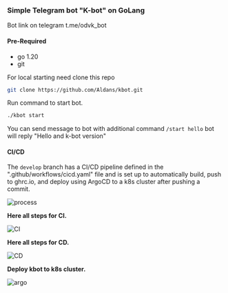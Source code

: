 
### Simple Telegram bot "K-bot" on GoLang

Bot link on telegram t.me/odvk_bot 

#### Pre-Required 

 - go 1.20
 - git
 
For local starting need clone this repo 

```sh
git clone https://github.com/Aldans/kbot.git
```

Run command to start bot.

```sh
./kbot start
```

You can send message to bot with additional command `/start hello` bot will reply "Hello and k-bot version"

#### CI/CD

The `develop` branch has a CI/CD pipeline defined in the ".github/workflows/cicd.yaml" file and is set up to 
automatically build, push to ghrc.io, and deploy using ArgoCD to a k8s cluster after pushing a commit.

![process](https://i.imgur.com/2utXMAA.png)

**Here all steps for CI.**

![CI](https://i.imgur.com/bu7OIgl.png)

**Here all steps for CD.**

![CD](https://i.imgur.com/cQ1ewlV.png)

**Deploy kbot to k8s cluster.**

![argo](https://i.imgur.com/Yr3sjaS.png)

